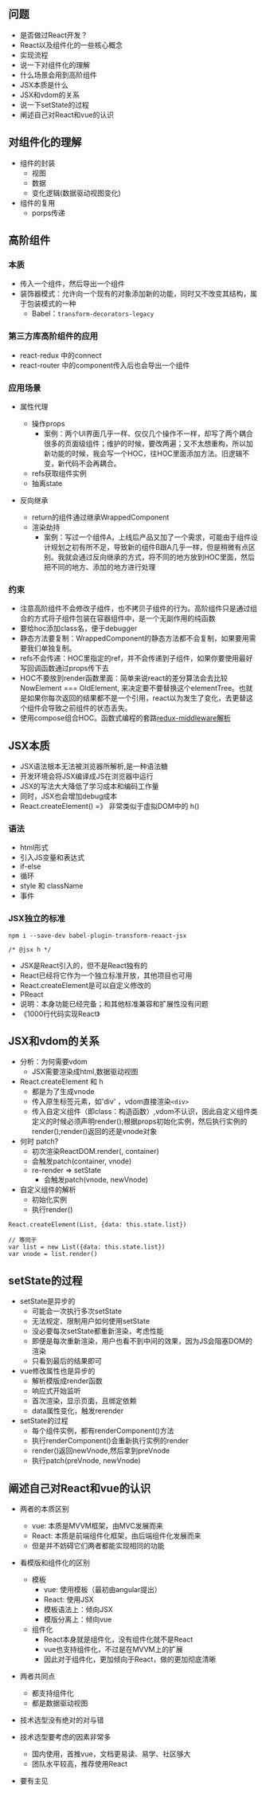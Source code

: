 ## 问题

- 是否做过React开发？
- React以及组件化的一些核心概念
- 实现流程
- 说一下对组件化的理解
- 什么场景会用到高阶组件
- JSX本质是什么
- JSX和vdom的关系
- 说一下setState的过程
- 阐述自己对React和vue的认识

## 对组件化的理解

- 组件的封装
	- 视图
	- 数据
	- 变化逻辑(数据驱动视图变化)
- 组件的复用
	- porps传递

## 高阶组件

### 本质

- 传入一个组件，然后导出一个组件
- 装饰器模式：允许向一个现有的对象添加新的功能，同时又不改变其结构，属于包装模式的一种
	- Babel：`transform-decorators-legacy`

### 第三方库高阶组件的应用

- react-redux 中的connect
- react-router 中的component传入后也会导出一个组件

### 应用场景

- 属性代理
	- 操作props
		- 案例：两个UI界面几乎一样、仅仅几个操作不一样，却写了两个耦合很多的页面级组件；维护的时候，要改两遍；又不太想重构，所以加新功能的时候，我会写一个HOC，往HOC里面添加方法。旧逻辑不变，新代码不会再耦合。
	- refs获取组件实例
	- 抽离state

- 反向继承
	- return的组件通过继承WrappedComponent
	- 渲染劫持
		- 案例：写过一个组件A，上线后产品又加了一个需求，可能由于组件设计规划之初有所不足，导致新的组件B跟A几乎一样，但是稍微有点区别。我就会通过反向继承的方式，将不同的地方放到HOC里面，然后把不同的地方、添加的地方进行处理

### 约束

- 注意高阶组件不会修改子组件，也不拷贝子组件的行为。高阶组件只是通过组合的方式将子组件包装在容器组件中，是一个无副作用的纯函数
- 要给hoc添加class名，便于debugger
- 静态方法要复制：WrappedComponent的静态方法都不会复制，如果要用需要我们单独复制。
- refs不会传递：HOC里指定的ref，并不会传递到子组件，如果你要使用最好写回调函数通过props传下去
- HOC不要放到render函数里面：简单来说react的差分算法会去比较 NowElement === OldElement, 来决定要不要替换这个elementTree。也就是如果你每次返回的结果都不是一个引用，react以为发生了变化，去更替这个组件会导致之前组件的状态丢失。
- 使用compose组合HOC。函数式编程的套路[redux-middleware解析](https://github.com/sunyongjian/blog/issues/21)

## JSX本质

- JSX语法根本无法被浏览器所解析,是一种语法糖
- 开发环境会将JSX编译成JS在浏览器中运行
- JSX的写法大大降低了学习成本和编码工作量
- 同时，JSX也会增加debug成本
- React.createElement() =》 非常类似于虚拟DOM中的 h()

### 语法

- html形式
- 引入JS变量和表达式
- if-else
- 循环
- style 和 className
- 事件

### JSX独立的标准

`npm i --save-dev babel-plugin-transform-reaact-jsx`

`/* @jsx h */`

- JSX是React引入的，但不是React独有的
- React已经将它作为一个独立标准开放，其他项目也可用
- React.createElement是可以自定义修改的
- PReact
- 说明：本身功能已经完备；和其他标准兼容和扩展性没有问题
- 《1000行代码实现React》

## JSX和vdom的关系

- 分析：为何需要vdom
	- JSX需要渲染成html,数据驱动视图
- React.createElement 和 h
	- 都是为了生成vnode
	- 传入原生标签元素，如'div'	，vdom直接渲染`<div>`
	- 传入自定义组件（即class：构造函数）,vdom不认识，因此自定义组件类定义的时候必须声明render();根据props初始化实例，然后执行实例的render();render()返回的还是vnode对象
- 何时 patch?
	- 初次渲染ReactDOM.render(<App/>, container)
	- 会触发patch(container, vnode)
	- re-render => setState
		- 会触发patch(vnode, newVnode)
- 自定义组件的解析
	- 初始化实例
	- 执行render()

```
React.createElement(List, {data: this.state.list})

// 等同于
var list = new List({data: this.state.list})
var vnode = list.render()
```


## setState的过程

- setState是异步的
	- 可能会一次执行多次setState
	- 无法规定、限制用户如何使用setState
	- 没必要每次setState都重新渲染，考虑性能
	- 即便是每次重新渲染，用户也看不到中间的效果，因为JS会阻塞DOM的渲染
	- 只看到最后的结果即可
- vue修改属性也是异步的
	- 解析模版成render函数
	- 响应式开始监听
	- 首次渲染，显示页面，且绑定依赖
	- data属性变化，触发rerender
- setState的过程
	- 每个组件实例，都有renderComponent()方法
	- 执行renderComponent()会重新执行实例的render
	- render()返回newVnode,然后拿到preVnode
	- 执行patch(preVnode, newVnode)

## 阐述自己对React和vue的认识

- 两者的本质区别
	- vue: 本质是MVVM框架，由MVC发展而来
	- React: 本质是前端组件化框架，由后端组件化发展而来
	- 但是并不妨碍它们两者都能实现相同的功能

- 看模版和组件化的区别
	- 模板
		- vue: 使用模板（最初由angular提出）
		- React: 使用JSX
		- 模板语法上：倾向JSX
		- 模版分离上：倾向vue
	- 组件化
		- React本身就是组件化，没有组件化就不是React
		- vue也支持组件化，不过是在MVVM上的扩展
		- 因此对于组件化，更加倾向于React，做的更加彻底清晰 

- 两者共同点
	- 都支持组件化
	- 都是数据驱动视图

- 技术选型没有绝对的对与错

- 技术选型要考虑的因素非常多
	- 国内使用，首推vue，文档更易读、易学、社区够大
	- 团队水平较高，推荐使用React

- 要有主见





















































